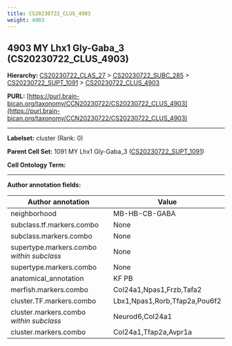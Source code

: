 ```yaml
---
title: CS20230722_CLUS_4903
weight: 4903
---
```

## 4903 MY Lhx1 Gly-Gaba_3 (CS20230722_CLUS_4903)
<b>Hierarchy: </b>
[CS20230722_CLAS_27](../CS20230722_CLAS_27) >
[CS20230722_SUBC_285](../CS20230722_SUBC_285) >
[CS20230722_SUPT_1091](../CS20230722_SUPT_1091) >
[CS20230722_CLUS_4903](../CS20230722_CLUS_4903)

**PURL:** [https://purl.brain-bican.org/taxonomy/CCN20230722/CS20230722_CLUS_4903](https://purl.brain-bican.org/taxonomy/CCN20230722/CS20230722_CLUS_4903)

---


**Labelset:** cluster (Rank: 0)

**Parent Cell Set:** 1091 MY Lhx1 Gly-Gaba_3 ([CS20230722_SUPT_1091](../CS20230722_SUPT_1091))



**Cell Ontology Term:** 

[MARKER GENES.]: #


---

[TRANSFERRED ANNOTATIONS.]: #


[AUTHOR ANNOTATION FIELDS.]: #


**Author annotation fields:**

| Author annotation | Value |
|-------------------|-------|
|neighborhood|MB-HB-CB-GABA|
|subclass.tf.markers.combo|None|
|subclass.markers.combo|None|
|supertype.markers.combo _within subclass_|None|
|supertype.markers.combo|None|
|anatomical_annotation|KF PB|
|merfish.markers.combo|Col24a1,Npas1,Frzb,Tafa2|
|cluster.TF.markers.combo|Lbx1,Npas1,Rorb,Tfap2a,Pou6f2|
|cluster.markers.combo _within subclass_|Neurod6,Col24a1|
|cluster.markers.combo|Col24a1,Tfap2a,Avpr1a|
